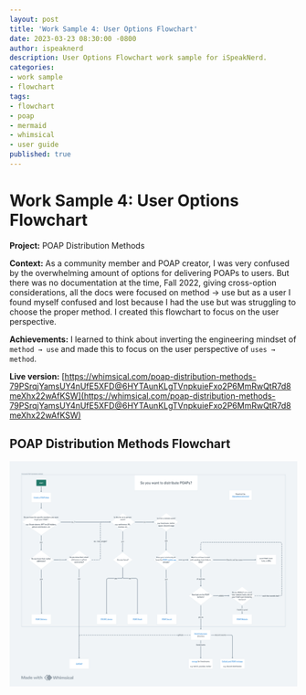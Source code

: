 ```yaml
---
layout: post
title: 'Work Sample 4: User Options Flowchart'
date: 2023-03-23 08:30:00 -0800
author: ispeaknerd
description: User Options Flowchart work sample for iSpeakNerd.
categories:
- work sample
- flowchart
tags:
- flowchart
- poap
- mermaid
- whimsical
- user guide
published: true
---
```


# Work Sample 4: User Options Flowchart

**Project:** POAP Distribution Methods

**Context:** As a community member and POAP creator, I was very confused by the overwhelming amount of options for delivering POAPs to users. But there was no documentation at the time, Fall 2022, giving cross-option considerations, all the docs were focused on method → use but as a user I found myself confused and lost because I had the use but was struggling to choose the proper method. I created this flowchart to focus on the user perspective.

**Achievements:** I learned to think about inverting the engineering mindset of `method → use` and made this to focus on the user perspective of `uses → method`. 

**Live version:** [https://whimsical.com/poap-distribution-methods-79PSrqjYamsUY4nUfE5XFD@6HYTAunKLgTVnpkuieFxo2P6MmRwQtR7d8meXhx22wAfKSW](https://whimsical.com/poap-distribution-methods-79PSrqjYamsUY4nUfE5XFD@6HYTAunKLgTVnpkuieFxo2P6MmRwQtR7d8meXhx22wAfKSW)

## POAP Distribution Methods Flowchart

![POAP Distribution Methods Flowchart](assets/img/work-samples/sample-4/poap-distribution-methods-flowchart.png)
